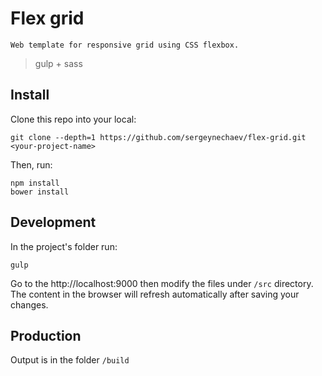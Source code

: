 # Flex grid
	Web template for responsive grid using CSS flexbox.
> gulp + sass


## Install

Clone this repo into your local:
```shell
git clone --depth=1 https://github.com/sergeynechaev/flex-grid.git <your-project-name>
```

Then, run:
```shell
npm install
bower install
```


## Development

In the project's folder run:
```shell
gulp
```

Go to the http://localhost:9000 then modify the files under `/src` directory. The content in the browser will refresh automatically after saving your changes.


## Production

Output is in the folder `/build`
